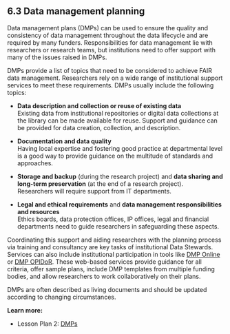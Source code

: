 ## 6.3 Data management planning

Data management plans (DMPs) can be used to ensure the quality and consistency of data management throughout the data lifecycle and are required by many funders. Responsibilities for data management lie with researchers or research teams, but institutions need to offer support with many of the issues raised in DMPs.

DMPs provide a list of topics that need to be considered to achieve FAIR data management. Researchers rely on a wide range of institutional support services to meet these requirements. DMPs usually include the following topics:

- **Data description and collection or reuse of existing data**  
Existing data from institutional repositories or digital data collections at the library can be made available for reuse. Support and guidance can be provided for data creation, collection, and description.

- **Documentation and data quality**  
Having local expertise and fostering good practice at departmental level is a good way to provide guidance on the multitude of standards and approaches.

- **Storage and backup** (during the research project) and **data sharing and long-term preservation** (at the end of a research project).  
Researchers will require support from IT departments.

- **Legal and ethical requirements** and **data management responsibilities and resources**  
Ethics boards, data protection offices, IP offices, legal and financial departments need to guide researchers in safeguarding these aspects.

Coordinating this support and aiding researchers with the planning process via training and consultancy are key tasks of institutional Data Stewards. Services can also include institutional participation in tools like [DMP Online](https://dmponline.dcc.ac.uk/plans) or [DMP OPIDoR](https://dmp.opidor.fr/). These web-based services provide guidance for all criteria, offer sample plans, include DMP templates from multiple funding bodies, and allow researchers to work collaboratively on their plans.

DMPs are often described as living documents and should be updated according to changing circumstances.

**Learn more:**

- Lesson Plan 2: [DMPs](../5FAIRlessonPlans/2LessonPlan.md)
